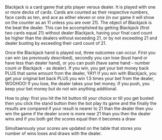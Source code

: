 Blackjack is a card game that pits player versus dealer. It is played with one or more decks of cards. Cards are counted as their respective numbers, face cards as ten, and ace as either eleven or one (in our game it will show on the counter as an 11 unless you are over 21). The object of Blackjack is the beat the dealer. This can be accomplished by getting Blackjack (first two cards equal 21) without dealer Blackjack, having your final card count be higher than the dealers without exceeding 21, or by not exceeding 21 and dealer busting by exceeding their card count of 21.


Once the Blackjack hand is played out, three outcomes can occur. First you can win (as previously described), secondly you can lose (bust hand or have less than dealer hand), or you can push (have same hand - number count or Blackjack - as dealer). If you win, you get your bet money back PLUS that same amount from the dealer, YAY! If you win with Blackjack, you get your original bet back PLUS you win 1.5 times your bet from the dealer, WOOHOO! If you lose, the dealer takes your bet money. If you push, you keep your bet money but do not win anything additional.

How to play:
first you hit the hit button till your choice or till you get busted 
then you click the stand button then the bot play its game and the finally the results are compared 
if your result is nearer to 21 than the dealer then you win the game if the dealer score is more near 21 than you then the dealer wins and if you both get the scores equal then it becomes a draw

Simultaenously your scores are updated on the table that stores you number of wins loses and draws with the dealer.
